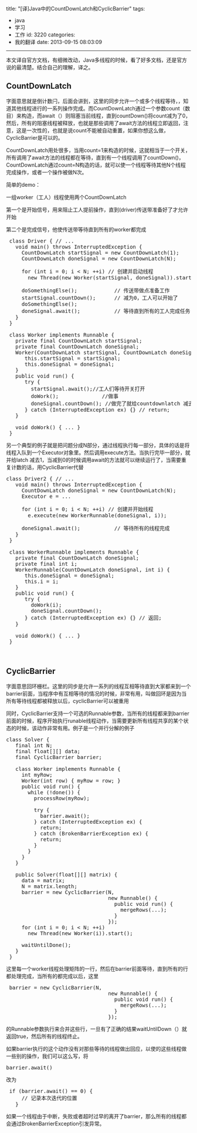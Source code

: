 title: "[译]Java中的CountDownLatch和CyclicBarrier"
tags:
  - java
  - 学习
  - 工作
id: 3220
categories:
  - 我的翻译
date: 2013-09-15 08:03:09
---

本文译自官方文档，有细微改动，Java多线程的时候，看了好多文档，还是官方说的最清楚。结合自己的理解，译之。

## CountDownLatch

字面意思就是倒计数闩，后面会讲到，这里的同步允许一个或多个线程等待，，知道其他线程进行的一系列操作完成。而CountDownLatch通过一个参数count（数目）来构造，而await（）则阻塞当前线程，直到countDown()将count减为了0，然后，所有的阻塞线程被释放，也就是那些调用了await方法的线程立即返回，注意，这是一次性的，也就是说count不能被自动重置，如果你想这么做，CyclicBarrier是可以的。

CountDownLatch用处很多，当用count=1来构造的时候，这就相当于一个开关，所有调用了await方法的线程都在等待，直到有一个线程调用了countDown()，CountDownLatch通过count=N构造的话，就可以使一个线程等待其他N个线程完成操作，或者一个操作被做N次。

简单的demo：

一组worker（工人）线程使用两个CountDownLatch

第一个是开始信号，用来阻止工人提前操作，直到(driver)传送带准备好了才允许开始

第二个是完成信号，他使传送带等待直到所有的worker都完成
<pre class="lang:default decode:true"> class Driver { // ...
   void main() throws InterruptedException {
     CountDownLatch startSignal = new CountDownLatch(1);
     CountDownLatch doneSignal = new CountDownLatch(N);

     for (int i = 0; i &lt; N; ++i) // 创建并启动线程
       new Thread(new Worker(startSignal, doneSignal)).start();

     doSomethingElse();            // 传送带做点准备工作
     startSignal.countDown();      // 减为0，工人可以开始了
     doSomethingElse();
     doneSignal.await();           // 等待直到所有的工人完成任务
   }
 }

 class Worker implements Runnable {
   private final CountDownLatch startSignal;
   private final CountDownLatch doneSignal;
   Worker(CountDownLatch startSignal, CountDownLatch doneSignal) {
      this.startSignal = startSignal;
      this.doneSignal = doneSignal;
   }
   public void run() {
      try {
        startSignal.await();//工人们等待开关打开
        doWork();              //做事
        doneSignal.countDown(); //做完了就给countdownlatch 减去1
      } catch (InterruptedException ex) {} // return;
   }

   void doWork() { ... }
 }</pre>
另一个典型的例子就是把问题分成N部分，通过线程执行每一部分，具体的话是将线程入队到一个Executor对象里。然后调用execute方法。当执行完毕一部分，就并给latch 减去1，当减到0的时候调用await的方法就可以继续运行了，当需要重复计数的话，用CyclicBarrier代替
<pre>class Driver2 { // ...
   void main() throws InterruptedException {
     CountDownLatch doneSignal = new CountDownLatch(N);
     Executor e = ...

     for (int i = 0; i &lt; N; ++i) // 创建并开始线程
       e.execute(new WorkerRunnable(doneSignal, i));

     doneSignal.await();           // 等待所有的线程完成
   }
 }

 class WorkerRunnable implements Runnable {
   private final CountDownLatch doneSignal;
   private final int i;
   WorkerRunnable(CountDownLatch doneSignal, int i) {
      this.doneSignal = doneSignal;
      this.i = i;
   }
   public void run() {
      try {
        doWork(i);
        doneSignal.countDown();
      } catch (InterruptedException ex) {} // 返回;
   }

   void doWork() { ... }
 }</pre>
&nbsp;

## CyclicBarrier

字面意思回环栅栏。这里的同步是允许一系列的线程互相等待直到大家都来到一个barrier前面，当程序中有互相等待的情况的时候，非常有用，叫做回环是因为当所有等待线程都被释放以后，cyclicBarrier可以被重用

同时，CyclicBarrier支持一个可选的Runnable参数，当所有的线程都来到barrier前面的时候，程序开始执行runable线程动作，当需要更新所有线程共享的某个状态的时候，该动作非常有用。例子是一个并行分解的例子
<pre>class Solver {
   final int N;
   final float[][] data;
   final CyclicBarrier barrier;

   class Worker implements Runnable {
     int myRow;
     Worker(int row) { myRow = row; }
     public void run() {
       while (!done()) {
         processRow(myRow);

         try {
           barrier.await(); 
         } catch (InterruptedException ex) { 
           return; 
         } catch (BrokenBarrierException ex) { 
           return; 
         }
       }
     }
   }

   public Solver(float[][] matrix) {
     data = matrix;
     N = matrix.length;
     barrier = new CyclicBarrier(N, 
                                 new Runnable() {
                                   public void run() { 
                                     mergeRows(...); 
                                   }
                                 });
     for (int i = 0; i &lt; N; ++i) 
       new Thread(new Worker(i)).start();

     waitUntilDone();
   }
 }</pre>
这里每一个worker线程处理矩阵的一行，然后在barrier前面等待，直到所有的行都处理完成，当所有的都完成以后，这里
<pre> barrier = new CyclicBarrier(N, 
                                 new Runnable() {
                                   public void run() { 
                                     mergeRows(...); 
                                   }
                                 });</pre>
的Runnable参数执行来合并这些行，一旦有了正确的结果waitUntilDown（）就返回true，然后所有的线程终止。

如果barrier执行的这个动作没有对那些等待的线程做出回应，以使的这些线程做一些别的操作，我们可以这么写，将
<pre>barrier.await()</pre>
改为
<pre> if (barrier.await() == 0) {
     // 记录本次迭代的位置
   }</pre>
如果一个线程由于中断，失败或者超时过早的离开了barrier，那么所有的线程都会通过BrokenBarrierException引发异常。